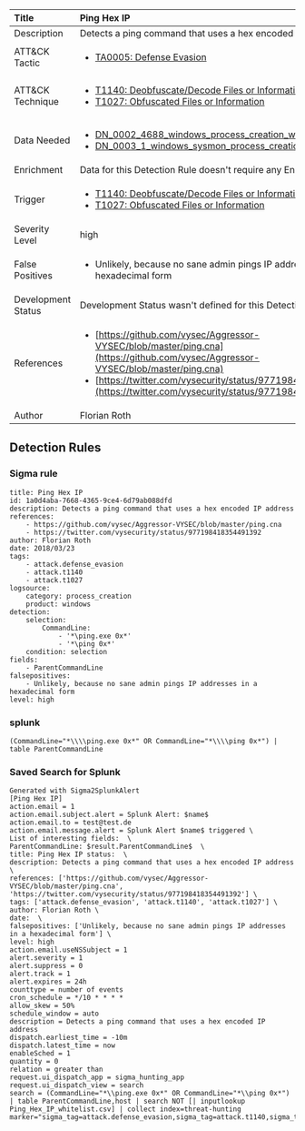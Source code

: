 | Title                | Ping Hex IP                                                                                                                                                 |
|:---------------------|:------------------------------------------------------------------------------------------------------------------------------------------------------------|
| Description          | Detects a ping command that uses a hex encoded IP address                                                                                                                                           |
| ATT&amp;CK Tactic    |  <ul><li>[TA0005: Defense Evasion](https://attack.mitre.org/tactics/TA0005)</li></ul>  |
| ATT&amp;CK Technique | <ul><li>[T1140: Deobfuscate/Decode Files or Information](https://attack.mitre.org/techniques/T1140)</li><li>[T1027: Obfuscated Files or Information](https://attack.mitre.org/techniques/T1027)</li></ul>  |
| Data Needed          | <ul><li>[DN_0002_4688_windows_process_creation_with_commandline](../Data_Needed/DN_0002_4688_windows_process_creation_with_commandline.md)</li><li>[DN_0003_1_windows_sysmon_process_creation](../Data_Needed/DN_0003_1_windows_sysmon_process_creation.md)</li></ul>  |
| Enrichment           |  Data for this Detection Rule doesn't require any Enrichments.  |
| Trigger              | <ul><li>[T1140: Deobfuscate/Decode Files or Information](../Triggers/T1140.md)</li><li>[T1027: Obfuscated Files or Information](../Triggers/T1027.md)</li></ul>  |
| Severity Level       | high |
| False Positives      | <ul><li>Unlikely, because no sane admin pings IP addresses in a hexadecimal form</li></ul>  |
| Development Status   |  Development Status wasn't defined for this Detection Rule yet  |
| References           | <ul><li>[https://github.com/vysec/Aggressor-VYSEC/blob/master/ping.cna](https://github.com/vysec/Aggressor-VYSEC/blob/master/ping.cna)</li><li>[https://twitter.com/vysecurity/status/977198418354491392](https://twitter.com/vysecurity/status/977198418354491392)</li></ul>  |
| Author               | Florian Roth |


## Detection Rules

### Sigma rule

```
title: Ping Hex IP
id: 1a0d4aba-7668-4365-9ce4-6d79ab088dfd
description: Detects a ping command that uses a hex encoded IP address
references:
    - https://github.com/vysec/Aggressor-VYSEC/blob/master/ping.cna
    - https://twitter.com/vysecurity/status/977198418354491392
author: Florian Roth
date: 2018/03/23
tags:
    - attack.defense_evasion
    - attack.t1140
    - attack.t1027
logsource:
    category: process_creation
    product: windows
detection:
    selection:
        CommandLine:
            - '*\ping.exe 0x*'
            - '*\ping 0x*'
    condition: selection
fields:
    - ParentCommandLine
falsepositives:
    - Unlikely, because no sane admin pings IP addresses in a hexadecimal form
level: high

```





### splunk
    
```
(CommandLine="*\\\\ping.exe 0x*" OR CommandLine="*\\\\ping 0x*") | table ParentCommandLine
```






### Saved Search for Splunk

```
Generated with Sigma2SplunkAlert
[Ping Hex IP]
action.email = 1
action.email.subject.alert = Splunk Alert: $name$
action.email.to = test@test.de
action.email.message.alert = Splunk Alert $name$ triggered \
List of interesting fields:  \
ParentCommandLine: $result.ParentCommandLine$  \
title: Ping Hex IP status:  \
description: Detects a ping command that uses a hex encoded IP address \
references: ['https://github.com/vysec/Aggressor-VYSEC/blob/master/ping.cna', 'https://twitter.com/vysecurity/status/977198418354491392'] \
tags: ['attack.defense_evasion', 'attack.t1140', 'attack.t1027'] \
author: Florian Roth \
date:  \
falsepositives: ['Unlikely, because no sane admin pings IP addresses in a hexadecimal form'] \
level: high
action.email.useNSSubject = 1
alert.severity = 1
alert.suppress = 0
alert.track = 1
alert.expires = 24h
counttype = number of events
cron_schedule = */10 * * * *
allow_skew = 50%
schedule_window = auto
description = Detects a ping command that uses a hex encoded IP address
dispatch.earliest_time = -10m
dispatch.latest_time = now
enableSched = 1
quantity = 0
relation = greater than
request.ui_dispatch_app = sigma_hunting_app
request.ui_dispatch_view = search
search = (CommandLine="*\\ping.exe 0x*" OR CommandLine="*\\ping 0x*") | table ParentCommandLine,host | search NOT [| inputlookup Ping_Hex_IP_whitelist.csv] | collect index=threat-hunting marker="sigma_tag=attack.defense_evasion,sigma_tag=attack.t1140,sigma_tag=attack.t1027,level=high"
```
